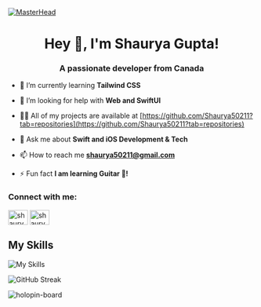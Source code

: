 [![MasterHead](https://www.empover.com/sites/default/files/inline-images/ios-banner.jpg)](https://rishavchanda.io)
<h1 align="center">Hey 👋, I'm Shaurya Gupta!</h1>
<h3 align="center">A passionate developer from Canada</h3>

- 🌱 I’m currently learning **Tailwind CSS**

- 🤝 I’m looking for help with **Web and SwiftUI**

- 👨‍💻 All of my projects are available at [https://github.com/Shaurya50211?tab=repositories](https://github.com/Shaurya50211?tab=repositories)

- 💬 Ask me about **Swift and iOS Development & Tech**

- 📫 How to reach me **shaurya50211@gmail.com**

- ⚡ Fun fact **I am learning Guitar 🎸!**

<h3 align="left">Connect with me:</h3>
<p align="left">
	<a href="https://twitter.com/shaurya50211" target="blank"><img align="center" src="https://raw.githubusercontent.com/rahuldkjain/github-profile-readme-generator/master/src/images/icons/Social/twitter.svg" alt="shaurya50211" height="30" width="40" /></a> <a href="https://www.linkedin.com/in/shaurya-gupta-b32794249/" target="blank"><img align="center" src="https://img.icons8.com/color/344/linkedin.png" alt="shaurya50211" height="30" width="40" /></a>
</p>

<h2>My Skills</h2>

![My Skills](https://skillicons.dev/icons?i=swift,firebase,html,css,tailwind,javascript&theme=light)

![GitHub Streak](https://streak-stats.demolab.com?user=shaurya50211&theme=swift&hide_border=true)

<p><img align="center" src="https://holopin.me/thechosenone" alt="holopin-board"/></p>
